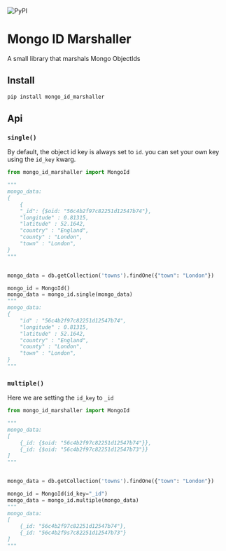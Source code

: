 ![PyPI](https://img.shields.io/pypi/v/mongo-id-marshaller)

# Mongo ID Marshaller
A small library that marshals Mongo ObjectIds

## Install
```bash
pip install mongo_id_marshaller
```

## Api

### `single()`
By default, the object id key is always set to `id`. you can set your own key using the `id_key` kwarg.

```python
from mongo_id_marshaller import MongoId

"""
mongo_data:
{
    {
    "_id": {$oid: "56c4b2f97c82251d12547b74"},
    "longitude" : 0.81315,
    "latitude" : 52.1642,
    "country" : "England",
    "county" : "London",
    "town" : "London",
}
"""


mongo_data = db.getCollection('towns').findOne({"town": "London"})

mongo_id = MongoId()
mongo_data = mongo_id.single(mongo_data)
"""
mongo_data:
{
    "id" : "56c4b2f97c82251d12547b74",
    "longitude" : 0.81315,
    "latitude" : 52.1642,
    "country" : "England",
    "county" : "London",
    "town" : "London",
}
"""
```
### `multiple()`

Here we are setting the `id_key` to `_id`

```python
from mongo_id_marshaller import MongoId

"""
mongo_data:
[
    {_id: {$oid: "56c4b2f97c82251d12547b74"}},
    {_id: {$oid: "56c4b2f97c82251d12547b73"}}
]
"""


mongo_data = db.getCollection('towns').findOne({"town": "London"})

mongo_id = MongoId(id_key="_id")
mongo_data = mongo_id.multiple(mongo_data)
"""
mongo_data:
[
    {_id: "56c4b2f97c82251d12547b74"},
    {_id: "56c4b2f9s7c82251d12547b73"}
]
"""
